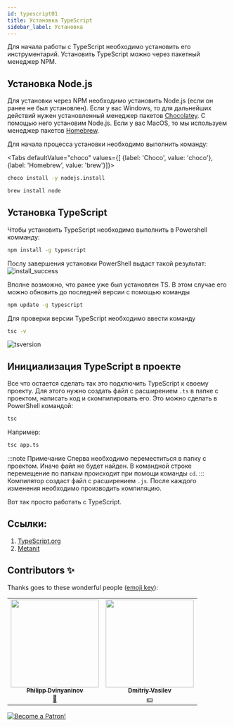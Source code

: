 ```yaml
---
id: typescript01
title: Установка TypeScript
sidebar_label: Установка
---
```


Для начала работы с TypeScript необходимо установить его инструментарий. Установить TypeScript можно через пакетный менеджер NPM.

## Установка Node.js

Для установки через NPM необходимо установить Node.js (если он ранее не был установлен). Если у вас Windows, то для дальнейших действий нужен установленный менеджер пакетов [Chocolatey](https://www.jscamp.app/ru/docs/start00/#%D1%83%D1%81%D1%82%D0%B0%D0%BD%D0%BE%D0%B2%D0%BA%D0%B0-chocolatey). С помощью него установим Node.js. Если у вас MacOS, то мы используем менеджер пакетов [Homebrew](https://www.jscamp.app/ru/docs/start00_2#homebrew).

Для начала процесса установки необходимо выполнить команду:

<Tabs
defaultValue="choco"
values={[ {label: 'Choco', value: 'choco'}, {label: 'Homebrew', value: 'brew'}]}>

<TabItem value="choco">

```bash
choco install -y nodejs.install
```

</TabItem>

<TabItem value="brew">

```bash
brew install node
```

</TabItem>
</Tabs>

## Установка TypeScript

Чтобы установить TypeScript необходимо выполнить в Powershell комманду:

```bash npm2yarn
npm install -g typescript
```

Послу завершения установки PowerShell выдаст такой результат:
![install_success](/img/typescript/01/install.png)

Вполне возможно, что ранее уже был установлен TS. В этом случае его можно обновить до последней версии с помощью команды

```bash
npm update -g typescript
```

Для проверки версии TypeScript необходимо ввести команду

```bash
tsc -v
```

![tsversion](/img/typescript/01/version.png)

## Инициализация TypeScript в проекте

Все что остается сделать так это подключить TypeScript к своему проекту. Для этого нужно создать файл с расширением `.ts` в папке с проектом, написать код и скомпилировать его.
Это можно сделать в PowerShell командой:

```bash
tsc
```

Например:

```bash
tsc app.ts
```

:::note Примечание
Сперва необходимо переместиться в папку с проектом. Иначе файл не будет найден. В командной строке перемещение по папкам происходит при помощи команды `cd`.
:::
Компилятор создаст файл с расширением `.js`. После каждого изменения необходимо производить компиляцию.

Вот так просто работать с TypeScript.

## Ссылки:

1.  [TypeScript.org](https://www.typescriptlang.org/#installation)
2.  [Metanit](https://metanit.com/web/typescript/1.2.php)

## Contributors ✨

Thanks goes to these wonderful people ([emoji key](https://allcontributors.org/docs/en/emoji-key)):

<!-- ALL-CONTRIBUTORS-LIST:START - Do not remove or modify this section -->
<!-- prettier-ignore-start -->
<!-- markdownlint-disable -->
<table>
  <tr>
    <td align="center"><a href="https://github.com/FELiX-RN"><img src="https://avatars0.githubusercontent.com/u/72006627?v=4?s=200" width="200px;" alt=""/><br /><sub><b>Philipp Dvinyaninov</b></sub></a><br /><a href="https://github.com/gHashTag/react-native-village/commits?author=FELiX-RN" title="Documentation">📖</a></td>
    <td align="center"><a href="https://fullstackserverless.github.io/"><img src="https://avatars0.githubusercontent.com/u/6774813?v=4?s=200" width="200px;" alt=""/><br /><sub><b>Dmitriy Vasilev</b></sub></a><br /><a href="#financial-gHashTag" title="Financial">💵</a></td>
  </tr>
</table>

<!-- markdownlint-restore -->
<!-- prettier-ignore-end -->

<!-- ALL-CONTRIBUTORS-LIST:END -->

[![Become a Patron!](/img/logo/patreon.jpg)](https://www.patreon.com/bePatron?u=31769291)

